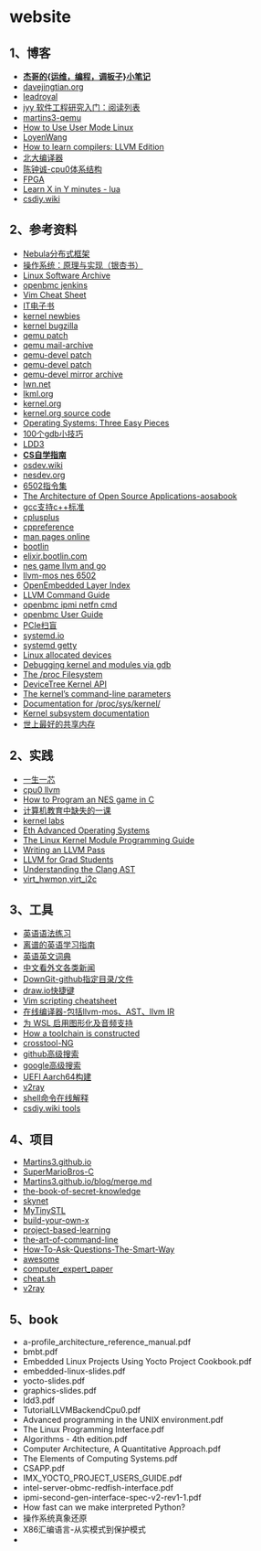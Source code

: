 # website

## 1、博客

- [**杰哥的{运维，编程，调板子}小笔记**](https://jia.je/)
- [davejingtian.org](https://davejingtian.org/)
- [leadroyal](https://leadroyal.cn/)
- [jyy 软件工程研究入门：阅读列表](https://jyywiki.cn/ISER/2020/Reading_List.html)
- [martins3-qemu](https://martins3.github.io/)
- [How to Use User Mode Linux](https://xeiaso.net/blog/howto-usermode-linux-2019-07-07/)
- [LoyenWang](https://www.cnblogs.com/LoyenWang)
- [How to learn compilers: LLVM Edition](https://lowlevelbits.org/how-to-learn-compilers-llvm-edition/)
- [北大编译器](https://pku-minic.github.io/online-doc/#/)
- [陈钟诚-cpu0体系结构](http://ccckmit.wikidot.com/)
- [FPGA](https://danstrother.com/)
- [Learn X in Y minutes - lua](https://learnxinyminutes.com/lua)
- [csdiy.wiki](https://csdiy.wiki/)

## 2、参考资料

- [Nebula分布式框架](https://gitee.com/Bwar/Nebula)
- [操作系统：原理与实现（银杏书）](https://ipads.se.sjtu.edu.cn/ospi/)
- [Linux Software Archive](https://fossies.org/)
- [openbmc jenkins](https://jenkins.openbmc.org/)
- [Vim Cheat Sheet](https://vim.rtorr.com/lang/zh_cn)
- [IT电子书](https://it-ebooks.info/)
- [kernel newbies](https://kernelnewbies.org/)
- [kernel bugzilla](https://bugzilla.kernel.org/)
- [qemu patch](https://patchew.org/QEMU/)
- [qemu mail-archive](https://www.mail-archive.com/qemu-commits@nongnu.org/)
- [qemu-devel patch](https://patchwork.kernel.org/project/qemu-devel/list/)
- [qemu-devel patch](https://patchwork.ozlabs.org/project/qemu-devel/list/)
- [qemu-devel mirror archive](https://yhbt.net/lore/qemu-devel/?t=20241122032504)
- [lwn.net](https://lwn.net/)
- [lkml.org](https://lkml.org/)
- [kernel.org](https://kernel.org/)
- [kernel.org source code](https://web.git.kernel.org/pub/scm/docs/kernel/website.git/tree/)
- [Operating Systems: Three Easy Pieces](https://pages.cs.wisc.edu/~remzi/OSTEP/)
- [100个gdb小技巧](https://wizardforcel.gitbooks.io/100-gdb-tips/content/)
- [LDD3](https://static.lwn.net/images/pdf/LDD3/ch15.pdf)
- [**CS自学指南**](https://csdiy.wiki/)
- [osdev.wiki](https://osdev.wiki/wiki/Expanded_Main_Page)
- [nesdev.org](https://www.nesdev.org/)
- [6502指令集](https://www.nesdev.org/obelisk-6502-guide/reference.html)
- [The Architecture of Open Source Applications-aosabook](https://aosabook.org/)
- [gcc支持c++标准](https://gcc.gnu.org/projects/cxx-status.html)
- [cplusplus](https://cplusplus.com/)
- [cppreference](https://en.cppreference.com/w/)
- [man pages online](https://man7.org/linux/man-pages/index.html)
- [bootlin](https://bootlin.com/)
- [elixir.bootlin.com](https://elixir.bootlin.com/)
- [nes game llvm and go](https://andrewkelley.me/post/jamulator.html)
- [llvm-mos nes 6502](https://llvm-mos.org/wiki/NES_targets)
- [OpenEmbedded Layer Index](http://layers.openembedded.org/layerindex/branch/master/layers/)
- [LLVM Command Guide](https://llvm.org/docs/CommandGuide/index.html)
- [openbmc ipmi netfn cmd](https://computercheese.blogspot.com/)
- [openbmc User Guide](https://docs.graphcore.ai/projects/bmc-user-guide/en/latest/)
- [PCIe扫盲](https://blog.chinaaet.com/justlxy/p/5100053328)
- [systemd.io](https://systemd.io/)
- [systemd getty](https://0pointer.de/blog/projects/serial-console.html)
- [Linux allocated devices](https://docs.kernel.org/admin-guide/devices.html)
- [Debugging kernel and modules via gdb](https://docs.kernel.org/process/debugging/gdb-kernel-debugging.html)
- [The /proc Filesystem](https://docs.kernel.org/filesystems/proc.html)
- [DeviceTree Kernel API](https://docs.kernel.org/devicetree/kernel-api.html)
- [The kernel’s command-line parameters](https://docs.kernel.org/admin-guide/kernel-parameters.html)
- [Documentation for /proc/sys/kernel/](https://docs.kernel.org/admin-guide/sysctl/kernel.html)
- [Kernel subsystem documentation](https://docs.kernel.org/subsystem-apis.html)
- [世上最好的共享内存](https://cloud.tencent.com/developer/article/1551288)

## 2、实践

- [一生一芯](https://ysyx.oscc.cc/)
- [cpu0 llvm](https://jonathan2251.github.io/lbd/)
- [How to Program an NES game in C](https://nesdoug.com/)
- [计算机教育中缺失的一课](https://missing-semester-cn.github.io/)
- [kernel labs](https://linux-kernel-labs.github.io/refs/heads/master/)
- [Eth Advanced Operating Systems](https://archive-systems.ethz.ch/node/1625)
- [The Linux Kernel Module Programming Guide](https://sysprog21.github.io/lkmpg/)
- [Writing an LLVM Pass](https://llvm.org/docs/WritingAnLLVMPass.html)
- [LLVM for Grad Students](https://www.cs.cornell.edu/~asampson/blog/llvm.html)
- [Understanding the Clang AST](https://jonasdevlieghere.com/post/understanding-the-clang-ast/)
- [virt_hwmon,virt_i2c](https://gitee.com/jerry_chg/virt_hwmon_v2.0)

## 3、工具

- [英语语法练习](https://elt.oup.com/student/practicegrammar/?cc=global&selLanguage=en)
- [离谱的英语学习指南](https://byoungd.github.io/English-level-up-tips/#/)
- [英语英文词典](https://www.oxfordlearnersdictionaries.com/definition/english)
- [中文看外文各类新闻](https://www.buzzing.cc/)
- [DownGit-github指定目录/文件](https://minhaskamal.github.io/DownGit/#/home)
- [draw.io快捷键](https://app.diagrams.net/shortcuts.svg)
- [Vim scripting cheatsheet](https://devhints.io/vimscript)
- [在线编译器-包括llvm-mos、AST、llvm IR](https://godbolt.org/)
- [为 WSL 启用图形化及音频支持](https://blog.sandtears.com/2020/02/27/wsl-gui-audio-support.html)
- [How a toolchain is constructed](https://crosstool-ng.github.io/docs/toolchain-construction/)
- [crosstool-NG](https://crosstool-ng.github.io/)
- [github高级搜索](https://github.com/search/advanced)
- [google高级搜索](https://www.google.com/advanced_search)
- [UEFI Aarch64构建](https://www.cnblogs.com/rayuu)
- [v2ray](https://v2ray.com/)
- [shell命令在线解释](https://explainshell.com/)
- [csdiy.wiki tools](https://csdiy.wiki/%E5%BF%85%E5%AD%A6%E5%B7%A5%E5%85%B7/tools/)

## 4、项目

- [Martins3.github.io](https://github.com/Martins3/Martins3.github.io)
- [SuperMarioBros-C](https://github.com/MitchellSternke/SuperMarioBros-C)
- [Martins3.github.io/blog/merge.md](https://github.com/Martins3/Martins3.github.io/blob/master/blog/merge.md)
- [the-book-of-secret-knowledge](https://github.com/trimstray/the-book-of-secret-knowledge)
- [skynet](https://github.com/cloudwu/skynet)
- [MyTinySTL](https://github.com/Alinshans/MyTinySTL)
- [build-your-own-x](https://github.com/codecrafters-io/build-your-own-x)
- [project-based-learning](https://github.com/practical-tutorials/project-based-learning)
- [the-art-of-command-line](https://github.com/jlevy/the-art-of-command-line)
- [How-To-Ask-Questions-The-Smart-Way](https://github.com/ryanhanwu/How-To-Ask-Questions-The-Smart-Way)
- [awesome](https://github.com/sindresorhus/awesome)
- [computer_expert_paper](https://github.com/0voice/computer_expert_paper)
- [cheat.sh](https://github.com/chubin/cheat.sh)
- [v2ray](https://github.com/v2ray/v2ray-core)

## 5、book

- a-profile_architecture_reference_manual.pdf
- bmbt.pdf
- Embedded Linux Projects Using Yocto Project Cookbook.pdf
- embedded-linux-slides.pdf
- yocto-slides.pdf
- graphics-slides.pdf
- ldd3.pdf
- TutorialLLVMBackendCpu0.pdf
- Advanced programming in the UNIX environment.pdf
- The Linux Programming Interface.pdf
- Algorithms - 4th edition.pdf
- Computer Architecture, A Quantitative Approach.pdf
- The Elements of Computing Systems.pdf
- CSAPP.pdf
- IMX_YOCTO_PROJECT_USERS_GUIDE.pdf
- intel-server-obmc-redfish-interface.pdf
- ipmi-second-gen-interface-spec-v2-rev1-1.pdf
- How fast can we make interpreted Python?
- 操作系统真象还原
- X86汇编语言-从实模式到保护模式
- 